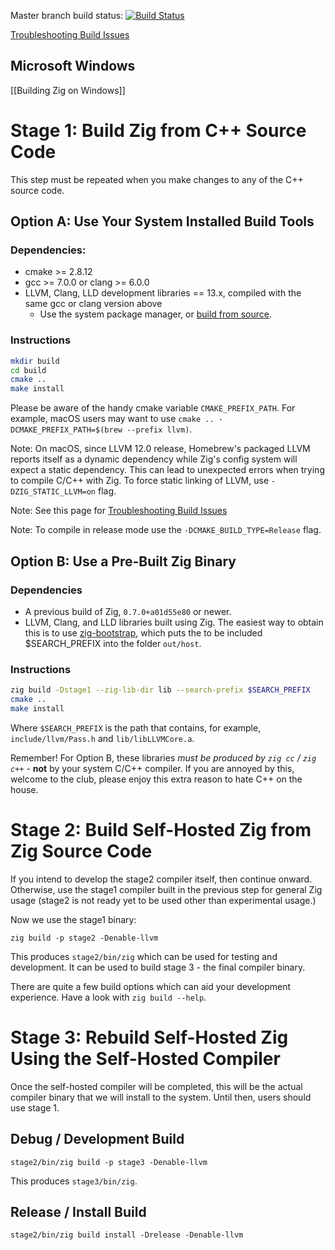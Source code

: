 Master branch build status: [![Build Status](https://dev.azure.com/ziglang/zig/_apis/build/status/ziglang.zig?branchName=master)](https://dev.azure.com/ziglang/zig/_build/latest?definitionId=1&branchName=master)

[Troubleshooting Build Issues](https://github.com/ziglang/zig/wiki/Troubleshooting-Build-Issues)

## Microsoft Windows

[[Building Zig on Windows]]

# Stage 1: Build Zig from C++ Source Code

This step must be repeated when you make changes to any of the C++ source code.

## Option A: Use Your System Installed Build Tools

### Dependencies:

 * cmake >= 2.8.12
 * gcc >= 7.0.0 or clang >= 6.0.0
 * LLVM, Clang, LLD development libraries == 13.x, compiled with the same gcc or clang version above
   - Use the system package manager, or [build from source](https://github.com/ziglang/zig/wiki/How-to-build-LLVM,-libclang,-and-liblld-from-source#posix).

### Instructions

```sh
mkdir build
cd build
cmake ..
make install
```

Please be aware of the handy cmake variable `CMAKE_PREFIX_PATH`. For example, macOS users may want to use `cmake .. -DCMAKE_PREFIX_PATH=$(brew --prefix llvm)`.

Note: On macOS, since LLVM 12.0 release, Homebrew's packaged LLVM reports itself as a dynamic dependency while Zig's config system will expect a static dependency. This can lead to unexpected errors when trying to compile C/C++ with Zig. To force static linking of LLVM, use `-DZIG_STATIC_LLVM=on` flag.

Note: See this page for
[Troubleshooting Build Issues](https://github.com/ziglang/zig/wiki/Troubleshooting-Build-Issues)

Note: To compile in release mode use the `-DCMAKE_BUILD_TYPE=Release` flag.

## Option B: Use a Pre-Built Zig Binary

### Dependencies

 * A previous build of Zig, `0.7.0+a01d55e80` or newer.
 * LLVM, Clang, and LLD libraries built using Zig. The easiest way to obtain this is to use [zig-bootstrap](https://github.com/ziglang/zig-bootstrap), which puts the to be included $SEARCH_PREFIX into the folder `out/host`.

### Instructions

```sh
zig build -Dstage1 --zig-lib-dir lib --search-prefix $SEARCH_PREFIX
cmake ..
make install
```

Where `$SEARCH_PREFIX` is the path that contains, for example, `include/llvm/Pass.h` and `lib/libLLVMCore.a`.

Remember! For Option B, these libraries *must be produced by `zig cc` / `zig c++`* - **not** by your system C/C++ compiler. If you are annoyed by this, welcome to the club, please enjoy this extra reason to hate C++ on the house.

# Stage 2: Build Self-Hosted Zig from Zig Source Code

If you intend to develop the stage2 compiler itself, then continue onward. Otherwise, use the stage1 compiler built in the previous step for general Zig usage (stage2 is not ready yet to be used other than experimental usage.)

Now we use the stage1 binary:

```
zig build -p stage2 -Denable-llvm
```

This produces `stage2/bin/zig` which can be used for testing and development.
It can be used to build stage 3 - the final compiler
binary.

There are quite a few build options which can aid your development experience. Have a look with `zig build --help`.

# Stage 3: Rebuild Self-Hosted Zig Using the Self-Hosted Compiler

Once the self-hosted compiler will be completed, this will be the actual
compiler binary that we will install to the system. Until then, users should
use stage 1.

## Debug / Development Build

```
stage2/bin/zig build -p stage3 -Denable-llvm
```

This produces `stage3/bin/zig`.

## Release / Install Build

```
stage2/bin/zig build install -Drelease -Denable-llvm
```

